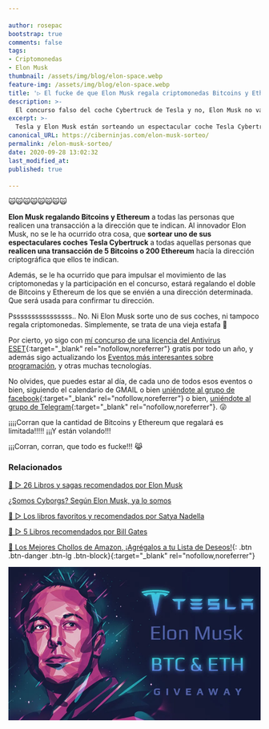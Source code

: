 ```yaml
---

author: rosepac
bootstrap: true
comments: false
tags:
- Criptomonedas
- Elon Musk
thumbnail: /assets/img/blog/elon-space.webp
feature-img: /assets/img/blog/elon-space.webp
title: '▷ El fucke de que Elon Musk regala criptomonedas Bitcoins y Ethereum. Además de sortear un automóvil Tesla Cybertruck'
description: >-
  El concurso falso del coche Cybertruck de Tesla y no, Elon Musk no va regalando criptomonedas, por mucho que nos gustase que fuese así 😿
excerpt: >-
  Tesla y Elon Musk están sorteando un espectacular coche Tesla Cybertruck, además de regalar Bitcoins y Ethereums exclusivamente por participar en el sorteo.
canonical_URL: https://ciberninjas.com/elon-musk-sorteo/
permalink: /elon-musk-sorteo/
date: 2020-09-28 13:02:32
last_modified_at: 
published: true

---
```


🙀🙀🙀🙀🙀🙀🙀🙀

**Elon Musk regalando Bitcoins y Ethereum** a todas las personas que realicen una transacción a la dirección que te indican. Al innovador Elon Musk, no se le ha ocurrido otra cosa, que **sortear uno de sus espectaculares coches Tesla Cybertruck** a todas aquellas personas que **realicen una transacción de 5 Bitcoins o 200 Ethereum** hacía la dirección criptográfica que ellos te indican.

Además, se le ha ocurrido que para impulsar el movimiento de las criptomonedas y la participación en el concurso, estará regalando el doble de Bitcoins y Ethereum de los que se envién a una dirección determinada. Que será usada para confirmar tu dirección.

Pssssssssssssssss.. No. Ni Elon Musk sorte uno de sus coches, ni tampoco regala criptomonedas. Simplemente, se trata de una vieja estafa 🐒

Por cierto, yo sigo con [mí concurso de una licencia del Antivirus ESET](https://gleam.io/bOGEZ/sorteo-de-1-licencia-del-antivirus-eset-por-un-ano){:target="_blank" rel="nofollow,noreferrer"} gratis por todo un año, y además sigo actualizando los [Eventos más interesantes sobre programación](https://ciberninjas.com/eventos/ "Eventos más importantes de programación"), y otras muchas tecnologías.

No olvides, que puedes estar al día, de cada uno de todos esos eventos o bien, siguiendo el calendario de GMAIL o bien [uniéndote al grupo de facebook](https://facebook.com/groups/ciberninjas){:target="_blank" rel="nofollow,noreferrer"} o bien, [uniéndote al grupo de Telegram](https://t.me/ciberninjascomunidad){:target="_blank" rel="nofollow,noreferrer"}. 😜

¡¡¡¡Corran que la cantidad de Bitcoins y Ethereum que regalará es limitada!!!!! ¡¡¡Y están volando!!!

¡¡¡Corran, corran, que todo es fucke!!! 😹

### **Relacionados** <!-- omit in toc -->

[🥇 ▷ 26 Libros y sagas recomendados por Elon Musk](https://ciberninjas.com/libros-recomendados-elon-musk-2020/)

[¿Somos Cyborgs? Según Elon Musk, ya lo somos](https://ciberninjas.com/somos-cyborgs/)

[🥇 ▷ Los libros favoritos y recomendados por Satya Nadella](https://ciberninjas.com/libros-recomendados-satya-nadella-2020/)

[🥇 ▷ 5 Libros recomendados por Bill Gates](https://ciberninjas.com/los-mejores-libros-bill-gates-dia-del-libro-2020/)

[🛒 Los Mejores Chollos de Amazon, ¡Agrégalos a tu Lista de Deseos!](https://www.amazon.es/shop/cibercursos "Los Mejores Chollos de Amazon, Ofertas Flash, Black Monday y Amazon Prime Day"){: .btn .btn-danger .btn-lg .btn-block}{:target="_blank" rel="nofollow,noreferrer"}

![](/assets/img/blog/elon-space.webp)